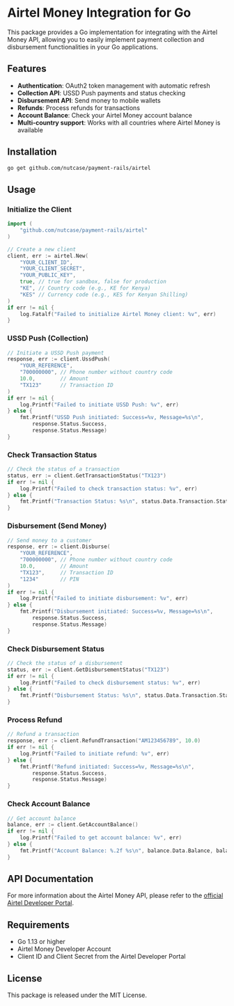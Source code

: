 # Airtel Money Integration for Go

This package provides a Go implementation for integrating with the Airtel Money API, allowing you to easily implement payment collection and disbursement functionalities in your Go applications.

## Features

- **Authentication**: OAuth2 token management with automatic refresh
- **Collection API**: USSD Push payments and status checking
- **Disbursement API**: Send money to mobile wallets
- **Refunds**: Process refunds for transactions
- **Account Balance**: Check your Airtel Money account balance
- **Multi-country support**: Works with all countries where Airtel Money is available

## Installation

```bash
go get github.com/nutcase/payment-rails/airtel
```

## Usage

### Initialize the Client

```go
import (
    "github.com/nutcase/payment-rails/airtel"
)

// Create a new client
client, err := airtel.New(
    "YOUR_CLIENT_ID",
    "YOUR_CLIENT_SECRET",
    "YOUR_PUBLIC_KEY",
    true, // true for sandbox, false for production
    "KE", // Country code (e.g., KE for Kenya)
    "KES" // Currency code (e.g., KES for Kenyan Shilling)
)
if err != nil {
    log.Fatalf("Failed to initialize Airtel Money client: %v", err)
}
```

### USSD Push (Collection)

```go
// Initiate a USSD Push payment
response, err := client.UssdPush(
    "YOUR_REFERENCE",
    "700000000", // Phone number without country code
    10.0,        // Amount
    "TX123"      // Transaction ID
)
if err != nil {
    log.Printf("Failed to initiate USSD Push: %v", err)
} else {
    fmt.Printf("USSD Push initiated: Success=%v, Message=%s\n", 
        response.Status.Success, 
        response.Status.Message)
}
```

### Check Transaction Status

```go
// Check the status of a transaction
status, err := client.GetTransactionStatus("TX123")
if err != nil {
    log.Printf("Failed to check transaction status: %v", err)
} else {
    fmt.Printf("Transaction Status: %s\n", status.Data.Transaction.Status)
}
```

### Disbursement (Send Money)

```go
// Send money to a customer
response, err := client.Disburse(
    "YOUR_REFERENCE",
    "700000000", // Phone number without country code
    10.0,        // Amount
    "TX123",     // Transaction ID
    "1234"       // PIN
)
if err != nil {
    log.Printf("Failed to initiate disbursement: %v", err)
} else {
    fmt.Printf("Disbursement initiated: Success=%v, Message=%s\n", 
        response.Status.Success, 
        response.Status.Message)
}
```

### Check Disbursement Status

```go
// Check the status of a disbursement
status, err := client.GetDisbursementStatus("TX123")
if err != nil {
    log.Printf("Failed to check disbursement status: %v", err)
} else {
    fmt.Printf("Disbursement Status: %s\n", status.Data.Transaction.Status)
}
```

### Process Refund

```go
// Refund a transaction
response, err := client.RefundTransaction("AM123456789", 10.0)
if err != nil {
    log.Printf("Failed to initiate refund: %v", err)
} else {
    fmt.Printf("Refund initiated: Success=%v, Message=%s\n", 
        response.Status.Success, 
        response.Status.Message)
}
```

### Check Account Balance

```go
// Get account balance
balance, err := client.GetAccountBalance()
if err != nil {
    log.Printf("Failed to get account balance: %v", err)
} else {
    fmt.Printf("Account Balance: %.2f %s\n", balance.Data.Balance, balance.Data.Currency)
}
```

## API Documentation

For more information about the Airtel Money API, please refer to the [official Airtel Developer Portal](https://developers.airtel.africa/).

## Requirements

- Go 1.13 or higher
- Airtel Money Developer Account
- Client ID and Client Secret from the Airtel Developer Portal

## License

This package is released under the MIT License.
